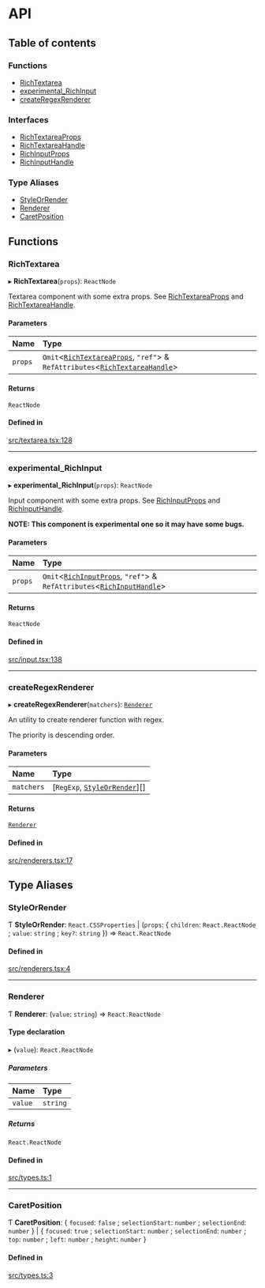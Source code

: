 # API

## Table of contents

### Functions

- [RichTextarea](API.md#richtextarea)
- [experimental\_RichInput](API.md#experimental_richinput)
- [createRegexRenderer](API.md#createregexrenderer)

### Interfaces

- [RichTextareaProps](interfaces/RichTextareaProps.md)
- [RichTextareaHandle](interfaces/RichTextareaHandle.md)
- [RichInputProps](interfaces/RichInputProps.md)
- [RichInputHandle](interfaces/RichInputHandle.md)

### Type Aliases

- [StyleOrRender](API.md#styleorrender)
- [Renderer](API.md#renderer)
- [CaretPosition](API.md#caretposition)

## Functions

### RichTextarea

▸ **RichTextarea**(`props`): `ReactNode`

Textarea component with some extra props. See [RichTextareaProps](interfaces/RichTextareaProps.md) and [RichTextareaHandle](interfaces/RichTextareaHandle.md).

#### Parameters

| Name | Type |
| :------ | :------ |
| `props` | `Omit`<[`RichTextareaProps`](interfaces/RichTextareaProps.md), ``"ref"``\> & `RefAttributes`<[`RichTextareaHandle`](interfaces/RichTextareaHandle.md)\> |

#### Returns

`ReactNode`

#### Defined in

[src/textarea.tsx:128](https://github.com/inokawa/rich-textarea/blob/e6b9ee587a2bd4f3cd7a426ae978b00325eb167c/src/textarea.tsx#L128)

___

### experimental\_RichInput

▸ **experimental_RichInput**(`props`): `ReactNode`

Input component with some extra props. See [RichInputProps](interfaces/RichInputProps.md) and [RichInputHandle](interfaces/RichInputHandle.md).

**NOTE: This component is experimental one so it may have some bugs.**

#### Parameters

| Name | Type |
| :------ | :------ |
| `props` | `Omit`<[`RichInputProps`](interfaces/RichInputProps.md), ``"ref"``\> & `RefAttributes`<[`RichInputHandle`](interfaces/RichInputHandle.md)\> |

#### Returns

`ReactNode`

#### Defined in

[src/input.tsx:138](https://github.com/inokawa/rich-textarea/blob/e6b9ee587a2bd4f3cd7a426ae978b00325eb167c/src/input.tsx#L138)

___

### createRegexRenderer

▸ **createRegexRenderer**(`matchers`): [`Renderer`](API.md#renderer)

An utility to create renderer function with regex.

The priority is descending order.

#### Parameters

| Name | Type |
| :------ | :------ |
| `matchers` | [`RegExp`, [`StyleOrRender`](API.md#styleorrender)][] |

#### Returns

[`Renderer`](API.md#renderer)

#### Defined in

[src/renderers.tsx:17](https://github.com/inokawa/rich-textarea/blob/e6b9ee587a2bd4f3cd7a426ae978b00325eb167c/src/renderers.tsx#L17)

## Type Aliases

### StyleOrRender

Ƭ **StyleOrRender**: `React.CSSProperties` \| (`props`: { `children`: `React.ReactNode` ; `value`: `string` ; `key?`: `string`  }) => `React.ReactNode`

#### Defined in

[src/renderers.tsx:4](https://github.com/inokawa/rich-textarea/blob/e6b9ee587a2bd4f3cd7a426ae978b00325eb167c/src/renderers.tsx#L4)

___

### Renderer

Ƭ **Renderer**: (`value`: `string`) => `React.ReactNode`

#### Type declaration

▸ (`value`): `React.ReactNode`

##### Parameters

| Name | Type |
| :------ | :------ |
| `value` | `string` |

##### Returns

`React.ReactNode`

#### Defined in

[src/types.ts:1](https://github.com/inokawa/rich-textarea/blob/e6b9ee587a2bd4f3cd7a426ae978b00325eb167c/src/types.ts#L1)

___

### CaretPosition

Ƭ **CaretPosition**: { `focused`: ``false`` ; `selectionStart`: `number` ; `selectionEnd`: `number`  } \| { `focused`: ``true`` ; `selectionStart`: `number` ; `selectionEnd`: `number` ; `top`: `number` ; `left`: `number` ; `height`: `number`  }

#### Defined in

[src/types.ts:3](https://github.com/inokawa/rich-textarea/blob/e6b9ee587a2bd4f3cd7a426ae978b00325eb167c/src/types.ts#L3)
